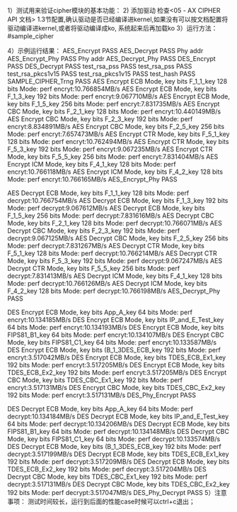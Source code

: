 1）测试用来验证cipher模块的基本功能：
2) 添加驱动
检查<05 - AX CIPHER API 文档> 1.3节配置,确认驱动是否已经编译进kernel,如果没有可以按文档配置将驱动编译进kernel,或者将驱动编译成ko, 系统起来后再加载ko
3）运行方法：
#sample_cipher

4）示例运行结果：
AES_Encrypt PASS
AES_Decrypt PASS
Phy addr AES_Encrypt_Phy PASS
Phy addr AES_Decrypt_Phy PASS
DES_Encrypt PASS
DES_Decrypt PASS
test_rsa_pss PASS
test_rsa_pss PASS
test_rsa_pkcs1v15 PASS
test_rsa_pkcs1v15 PASS
test_hash PASS
SAMPLE_CIPHER_Trng PASS
AES Encrypt ECB Mode, key bits F_1_1_key 128 bits  Mode: perf encryt:10.766854MB/s
AES Encrypt ECB Mode, key bits F_1_3_key 192 bits  Mode: perf encryt:9.067710MB/s
AES Encrypt ECB Mode, key bits F_1_5_key 256 bits  Mode: perf encryt:7.831735MB/s
AES Encrypt CBC Mode, key bits F_2_1_key 128 bits  Mode: perf encryt:10.440149MB/s
AES Encrypt CBC Mode, key bits F_2_3_key 192 bits  Mode: perf encryt:8.834891MB/s
AES Encrypt CBC Mode, key bits F_2_5_key 256 bits  Mode: perf encryt:7.657473MB/s
AES Encrypt CTR Mode, key bits F_5_1_key 128 bits  Mode: perf encryt:10.762494MB/s
AES Encrypt CTR Mode, key bits F_5_3_key 192 bits  Mode: perf encryt:9.067235MB/s
AES Encrypt CTR Mode, key bits F_5_5_key 256 bits  Mode: perf encryt:7.831404MB/s
AES Encrypt ICM Mode, key bits F_4_1_key 128 bits  Mode: perf encryt:10.766118MB/s
AES Encrypt ICM Mode, key bits F_4_2_key 128 bits  Mode: perf encryt:10.766165MB/s
AES_Encrypt_Phy PASS

AES Decrypt ECB Mode, key bits F_1_1_key 128 bits  Mode: perf decrypt:10.766754MB/s
AES Decrypt ECB Mode, key bits F_1_3_key 192 bits  Mode: perf decrypt:9.067612MB/s
AES Decrypt ECB Mode, key bits F_1_5_key 256 bits  Mode: perf decrypt:7.831616MB/s
AES Decrypt CBC Mode, key bits F_2_1_key 128 bits  Mode: perf decrypt:10.766071MB/s
AES Decrypt CBC Mode, key bits F_2_3_key 192 bits  Mode: perf decrypt:9.067125MB/s
AES Decrypt CBC Mode, key bits F_2_5_key 256 bits  Mode: perf decrypt:7.831267MB/s
AES Decrypt CTR Mode, key bits F_5_1_key 128 bits  Mode: perf decrypt:10.766214MB/s
AES Decrypt CTR Mode, key bits F_5_3_key 192 bits  Mode: perf decrypt:9.067247MB/s
AES Decrypt CTR Mode, key bits F_5_5_key 256 bits  Mode: perf decrypt:7.831413MB/s
AES Decrypt ICM Mode, key bits F_4_1_key 128 bits  Mode: perf decrypt:10.766126MB/s
AES Decrypt ICM Mode, key bits F_4_2_key 128 bits  Mode: perf decrypt:10.766198MB/s
AES_Decrypt_Phy PASS

DES Encrypt ECB Mode, key bits App_A_key 64 bits  Mode: perf encryt:10.134185MB/s
DES Encrypt ECB Mode, key bits IP_and_E_Test_key 64 bits  Mode: perf encryt:10.134193MB/s
DES Encrypt ECB Mode, key bits FIPS81_B1_key 64 bits  Mode: perf encryt:10.134107MB/s
DES Encrypt CBC Mode, key bits FIPS81_C1_key 64 bits  Mode: perf encryt:10.133587MB/s
DES Encrypt ECB Mode, key bits (B_1_3DES_ECB_key 192 bits  Mode: perf encryt:3.517042MB/s
DES Encrypt ECB Mode, key bits TDES_ECB_Ex1_key 192 bits  Mode: perf encryt:3.517205MB/s
DES Encrypt ECB Mode, key bits TDES_ECB_Ex2_key 192 bits  Mode: perf encryt:3.517205MB/s
DES Encrypt CBC Mode, key bits TDES_CBC_Ex1_key 192 bits  Mode: perf encryt:3.517131MB/s
DES Encrypt CBC Mode, key bits TDES_CBC_Ex2_key 192 bits  Mode: perf encryt:3.517131MB/s
DES_Phy_Encrypt PASS

DES Decrypt ECB Mode, key bits App_A_key 64 bits  Mode: perf decrypt:10.134184MB/s
DES Decrypt ECB Mode, key bits IP_and_E_Test_key 64 bits  Mode: perf decrypt:10.134206MB/s
DES Decrypt ECB Mode, key bits FIPS81_B1_key 64 bits  Mode: perf decrypt:10.134148MB/s
DES Decrypt CBC Mode, key bits FIPS81_C1_key 64 bits  Mode: perf decrypt:10.133574MB/s
DES Decrypt ECB Mode, key bits (B_1_3DES_ECB_key 192 bits  Mode: perf decrypt:3.517199MB/s
DES Decrypt ECB Mode, key bits TDES_ECB_Ex1_key 192 bits  Mode: perf decrypt:3.517209MB/s
DES Decrypt ECB Mode, key bits TDES_ECB_Ex2_key 192 bits  Mode: perf decrypt:3.517204MB/s
DES Decrypt CBC Mode, key bits TDES_CBC_Ex1_key 192 bits  Mode: perf decrypt:3.517131MB/s
DES Decrypt CBC Mode, key bits TDES_CBC_Ex2_key 192 bits  Mode: perf decrypt:3.517047MB/s
DES_Phy_Decrypt PASS
5）注意事项：
测试时间较长，运行到后面的性能case时候可以ctrl+c退出；
